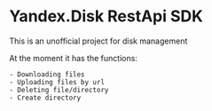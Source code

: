 # Yandex.Disk RestApi SDK
This is an unofficial project for disk management

At the moment it has the functions:
```
- Downloading files
- Uploading files by url
- Deleting file/directory
- Create directory
```
